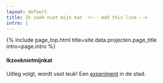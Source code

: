 ```yaml
---
layout: default
title: Ik zoek niet mijn kat  <!-- Add this line -->
intro: |
---
```


{% include page_top.html 
   title=site.data.projecten.page_title 
   intro=page.intro 
%}

<div class="custom-section">

<h4>Ikzoek<em>niet</em>mijnkat</h4>
<p>Uitleg volgt, wordt vast leuk! Een <a href="/ikzoeknietmijnkat/">experiment</a> in de stad.</p>

  
</div>

